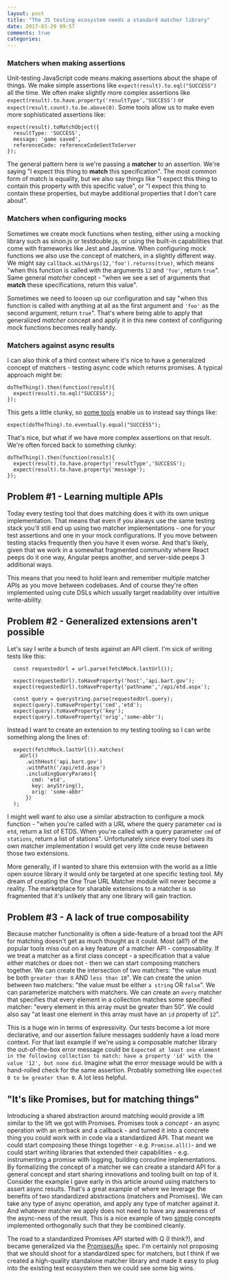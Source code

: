 ```yaml
---
layout: post
title: "The JS testing ecosystem needs a standard matcher library"
date: 2017-03-29 09:57
comments: true
categories: 
---
```


### Matchers when making assertions

Unit-testing JavaScript code means making assertions about the shape of things. We make simple assertions like `expect(result).to.eql("SUCCESS")` all the time. We often make slightly more complex assertions like `expect(result).to.have.property('resultType','SUCCESS')` or `expect(result.count).to.be.above(0)`. Some tools allow us to make even more sophisticated assertions like:
```
expect(result).toMatchObject({
  resultType: 'SUCCESS',
  message: 'game saved',
  referenceCode: referenceCodeSentToServer
});

```
The general pattern here is we're passing a **matcher** to an assertion. We're saying "I expect this thing to **match** this specification". The most common form of match is equality, but we also say things like "I expect this thing to contain this property with this specific value", or "I expect this thing to contain these properties, but maybe additional properties that I don't care about".

### Matchers when configuring mocks

Sometimes we create mock functions when testing, either using a mocking library such as sinon.js or testdouble.js, or using the built-in capabilities that come with frameworks like Jest and Jasmine. When configuring mock functions we also use the concept of matchers, in a slightly different way. We might say `callback.withArgs(12,'foo').returns(true)`, which means "when this function is called with the arguments `12` and `'foo'`, return `true`". Same general *matcher* concept - "when we see a set of arguments that **match** these specifications, return this value". 

Sometimes we need to loosen up our configuration and say "when this function is called with anything at all as the first argument and `'foo'` as the second argument, return `true`". That's where being able to apply that generalized *matcher* concept and apply it in this new context of configuring mock functions becomes really handy.

### Matchers against async results

I can also think of a third context where it's nice to have a generalized concept of matchers - testing async code which returns promises. A typical approach might be:
```
doTheThing().then(function(result){
  expect(result).to.eql("SUCCESS");
});
```
This gets a little clunky, so [some tools](http://chaijs.com/plugins/chai-as-promised/) enable us to instead say things like:
```
expect(doTheThing).to.eventually.equal("SUCCESS");
```

That's nice, but what if we have more complex assertions on that result. We're often forced back to something clunky:
```
doTheThing().then(function(result){
  expect(result).to.have.property('resultType','SUCCESS');
  expect(result).to.have.property('message');
});
```

## Problem #1 - Learning multiple APIs

Today every testing tool that does matching does it with its own unique implementation. That means that even if you always use the same testing stack you'll still end up using two matcher implementations - one for your test assertions and one in your mock configurations. If you move between testing stacks frequently then you have it even worse. And that's likely, given that we work in a somewhat fragmented community where React peeps do it one way, Angular peeps another, and server-side peeps 3 additional ways.

This means that you need to hold learn and remember multiple matcher APIs as you move between codebases. And of course they're often implemented using cute DSLs which usually target readability over intuitive write-ability.

## Problem #2 - Generalized extensions aren't possible

Let's say I write a bunch of tests against an API client. I'm sick of writing tests like this:
```
  const requestedUrl = url.parse(fetchMock.lastUrl());

  expect(requestedUrl).toHaveProperty('host','api.bart.gov');
  expect(requestedUrl).toHaveProperty('pathname','/api/etd.aspx');

  const query = querystring.parse(requestedUrl.query);
  expect(query).toHaveProperty('cmd','etd');
  expect(query).toHaveProperty('key');
  expect(query).toHaveProperty('orig','some-abbr');
```

Instead I want to create an extension to my testing tooling so I can write something along the lines of:
```
  expect(fetchMock.lastUrl()).matches(
    aUrl()
      .withHost('api.bart.gov')
      .withPath('/api/etd.aspx')
      .includingQueryParams({
        cmd: 'etd',
        key: anyString(),
        orig: 'some-abbr'
      })
  );
```  
I might well want to also use a similar abstraction to configure a mock function - "when you're called with a URL where the query parameter `cmd` is `etd`, return a list of ETDS. When you're called with a query parameter `cmd` of `stations`, return a list of stations". Unfortunately since every tool uses its own matcher implementation I would get very litte code reuse between those two extensions.

More generally, if I wanted to share this extension with the world as a little open source library it would only be targeted at one specific testing tool. My dream of creating the One True URL Matcher module will never become a reality. The marketplace for sharable extensions to a matcher is so fragmented that it's unlikely that any one library will gain traction.

## Problem #3 - A lack of true composability

Because matcher functionality is often a side-feature of a broad tool the API for matching doesn't get as much thought as it could. Most (all?) of the popular tools miss out on a key feature of a matcher API - composability. If we treat a matcher as a first class concept - a specification that a value either matches or does not - then we can start composing matchers together. We can create the intersection of two matchers: "the value must be both `greater than 0` AND `less than 10`". We can create the union between two matchers: "the value must be either `a string` OR `false`". We can parameterize matchers with matchers. We can create an `every` matcher that specifies that every element in a collection matches some specified matcher: "every element in this array must be greater than 50". We could also say "at least one element in this array must have an `id` property of `12`". 

This is a huge win in terms of expressivity. Our tests become a lot more declarative, and our assertion failure messages suddenly have a load more context. For that last example if we're using a composable matcher library the out-of-the-box error message could be `Expected at least one element in the following collection to match: have a property 'id' with the value '12', but none did`. Imagine what the error message would be with a hand-rolled check for the same assertion. Probably something like `expected 0 to be greater than 0`. A lot less helpful.

## "It's like Promises, but for matching things"

Introducing a shared abstraction around matching would provide a lift similar to the lift we got with Promises. Promises took a *concept* - an async operation with an errback and a callback - and turned it into a concrete thing you could work with in code via a standardized API. That meant we could start composing these things together - e.g. `Promise.all()`- and we could start writing libraries that extended their capabilities - e.g. instrumenting a promise with logging, building coroutine implementations. By formalizing the concept of a matcher we can create a standard API for a general concept and start sharing innovations and tooling built on top of it. Consider the example I gave early in this article around using matchers to assert async results. That's a great example of where we leverage the benefits of two standardized abstractions (matchers and Promises). We can take any type of async operation, and apply any type of matcher against it. And whatever matcher we apply does not need to have any awareness of the async-ness of the result. This is a nice example of two [simple](https://www.infoq.com/presentations/Simple-Made-Easy) concepts implemented orthogonally such that they be combined cleanly.

The road to a standardized Promises API started with Q (I think?), and became generalized via the [Promises/A+](https://promisesaplus.com/) spec. I'm certainly not proposing that we should shoot for a standardized spec for matchers, but I think if we created a high-quality standalone matcher library and made it easy to plug into the existing test ecosystem then we could see some big wins.
